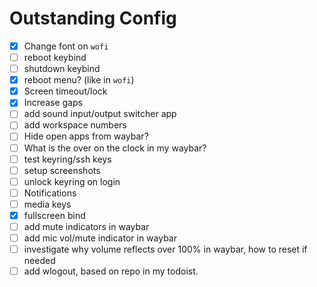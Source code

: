 # Outstanding Config

- [x] Change font on `wofi`
- [ ] reboot keybind
- [ ] shutdown keybind
- [x] reboot menu? (like in `wofi`)
- [x] Screen timeout/lock
- [x] Increase gaps
- [ ] add sound input/output switcher app
- [ ] add workspace numbers
- [ ] Hide open apps from waybar?
- [ ] What is the over on the clock in my waybar?
- [ ] test keyring/ssh keys
- [ ] setup screenshots
- [ ] unlock keyring on login
- [ ] Notifications
- [ ] media keys
- [x] fullscreen bind
- [ ] add mute indicators in waybar
- [ ] add mic vol/mute indicator in waybar
- [ ] investigate why volume reflects over 100% in waybar, how to reset if needed
- [ ] add wlogout, based on repo in my todoist.
